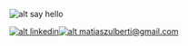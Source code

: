 <!--- - 👋 Hi, I’m @Tolosa527
- 👀 I’m interested in ...
- 🌱 I’m currently learning ...
- 💞️ I’m looking to collaborate on ...
- 📫 How to reach me ...
--->
<!---
Tolosa527/Tolosa527 is a ✨ special ✨ repository because its `README.md` (this file) appears on your GitHub profile.
You can click the Preview link to take a look at your changes.
--->

![alt say hello](https://github.com/Tolosa527/media/blob/b54f3d34ce09838ef2a880bf1d0640171c686b2f/griting.gif)

<a href="https://www.google.com">![alt linkedin](https://img.shields.io/badge/-Matias_Zulberti-blue?logo=linkedin)</a><a href="mailto:matiaszulberti@gmail.com">![alt matiaszulberti@gmail.com](https://img.shields.io/badge/-matiaszulberti@gmail.com-white?logo=gmail)</a>
